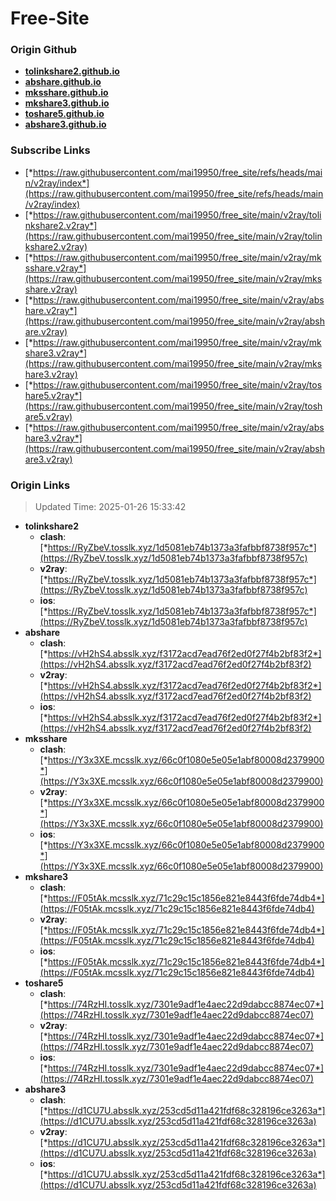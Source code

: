 # Free-Site

### Origin Github

- [**tolinkshare2.github.io**](https://github.com/tolinkshare2/tolinkshare2.github.io)
- [**abshare.github.io**](https://github.com/abshare/abshare.github.io)
- [**mksshare.github.io**](https://github.com/mksshare/mksshare.github.io)
- [**mkshare3.github.io**](https://github.com/mkshare3/mkshare3.github.io)
- [**toshare5.github.io**](https://github.com/toshare5/toshare5.github.io)
- [**abshare3.github.io**](https://github.com/abshare3/abshare3.github.io)

### Subscribe Links

- [*https://raw.githubusercontent.com/mai19950/free_site/refs/heads/main/v2ray/index*](https://raw.githubusercontent.com/mai19950/free_site/refs/heads/main/v2ray/index)
- [*https://raw.githubusercontent.com/mai19950/free_site/main/v2ray/tolinkshare2.v2ray*](https://raw.githubusercontent.com/mai19950/free_site/main/v2ray/tolinkshare2.v2ray)
- [*https://raw.githubusercontent.com/mai19950/free_site/main/v2ray/mksshare.v2ray*](https://raw.githubusercontent.com/mai19950/free_site/main/v2ray/mksshare.v2ray)
- [*https://raw.githubusercontent.com/mai19950/free_site/main/v2ray/abshare.v2ray*](https://raw.githubusercontent.com/mai19950/free_site/main/v2ray/abshare.v2ray)
- [*https://raw.githubusercontent.com/mai19950/free_site/main/v2ray/mkshare3.v2ray*](https://raw.githubusercontent.com/mai19950/free_site/main/v2ray/mkshare3.v2ray)
- [*https://raw.githubusercontent.com/mai19950/free_site/main/v2ray/toshare5.v2ray*](https://raw.githubusercontent.com/mai19950/free_site/main/v2ray/toshare5.v2ray)
- [*https://raw.githubusercontent.com/mai19950/free_site/main/v2ray/abshare3.v2ray*](https://raw.githubusercontent.com/mai19950/free_site/main/v2ray/abshare3.v2ray)

### Origin Links

> Updated Time: 2025-01-26 15:33:42

- **tolinkshare2**
  - **clash**: [*https://RyZbeV.tosslk.xyz/1d5081eb74b1373a3fafbbf8738f957c*](https://RyZbeV.tosslk.xyz/1d5081eb74b1373a3fafbbf8738f957c)
  - **v2ray**: [*https://RyZbeV.tosslk.xyz/1d5081eb74b1373a3fafbbf8738f957c*](https://RyZbeV.tosslk.xyz/1d5081eb74b1373a3fafbbf8738f957c)
  - **ios**: [*https://RyZbeV.tosslk.xyz/1d5081eb74b1373a3fafbbf8738f957c*](https://RyZbeV.tosslk.xyz/1d5081eb74b1373a3fafbbf8738f957c)
- **abshare**
  - **clash**: [*https://vH2hS4.absslk.xyz/f3172acd7ead76f2ed0f27f4b2bf83f2*](https://vH2hS4.absslk.xyz/f3172acd7ead76f2ed0f27f4b2bf83f2)
  - **v2ray**: [*https://vH2hS4.absslk.xyz/f3172acd7ead76f2ed0f27f4b2bf83f2*](https://vH2hS4.absslk.xyz/f3172acd7ead76f2ed0f27f4b2bf83f2)
  - **ios**: [*https://vH2hS4.absslk.xyz/f3172acd7ead76f2ed0f27f4b2bf83f2*](https://vH2hS4.absslk.xyz/f3172acd7ead76f2ed0f27f4b2bf83f2)
- **mksshare**
  - **clash**: [*https://Y3x3XE.mcsslk.xyz/66c0f1080e5e05e1abf80008d2379900*](https://Y3x3XE.mcsslk.xyz/66c0f1080e5e05e1abf80008d2379900)
  - **v2ray**: [*https://Y3x3XE.mcsslk.xyz/66c0f1080e5e05e1abf80008d2379900*](https://Y3x3XE.mcsslk.xyz/66c0f1080e5e05e1abf80008d2379900)
  - **ios**: [*https://Y3x3XE.mcsslk.xyz/66c0f1080e5e05e1abf80008d2379900*](https://Y3x3XE.mcsslk.xyz/66c0f1080e5e05e1abf80008d2379900)
- **mkshare3**
  - **clash**: [*https://F05tAk.mcsslk.xyz/71c29c15c1856e821e8443f6fde74db4*](https://F05tAk.mcsslk.xyz/71c29c15c1856e821e8443f6fde74db4)
  - **v2ray**: [*https://F05tAk.mcsslk.xyz/71c29c15c1856e821e8443f6fde74db4*](https://F05tAk.mcsslk.xyz/71c29c15c1856e821e8443f6fde74db4)
  - **ios**: [*https://F05tAk.mcsslk.xyz/71c29c15c1856e821e8443f6fde74db4*](https://F05tAk.mcsslk.xyz/71c29c15c1856e821e8443f6fde74db4)
- **toshare5**
  - **clash**: [*https://74RzHI.tosslk.xyz/7301e9adf1e4aec22d9dabcc8874ec07*](https://74RzHI.tosslk.xyz/7301e9adf1e4aec22d9dabcc8874ec07)
  - **v2ray**: [*https://74RzHI.tosslk.xyz/7301e9adf1e4aec22d9dabcc8874ec07*](https://74RzHI.tosslk.xyz/7301e9adf1e4aec22d9dabcc8874ec07)
  - **ios**: [*https://74RzHI.tosslk.xyz/7301e9adf1e4aec22d9dabcc8874ec07*](https://74RzHI.tosslk.xyz/7301e9adf1e4aec22d9dabcc8874ec07)
- **abshare3**
  - **clash**: [*https://d1CU7U.absslk.xyz/253cd5d11a421fdf68c328196ce3263a*](https://d1CU7U.absslk.xyz/253cd5d11a421fdf68c328196ce3263a)
  - **v2ray**: [*https://d1CU7U.absslk.xyz/253cd5d11a421fdf68c328196ce3263a*](https://d1CU7U.absslk.xyz/253cd5d11a421fdf68c328196ce3263a)
  - **ios**: [*https://d1CU7U.absslk.xyz/253cd5d11a421fdf68c328196ce3263a*](https://d1CU7U.absslk.xyz/253cd5d11a421fdf68c328196ce3263a)
